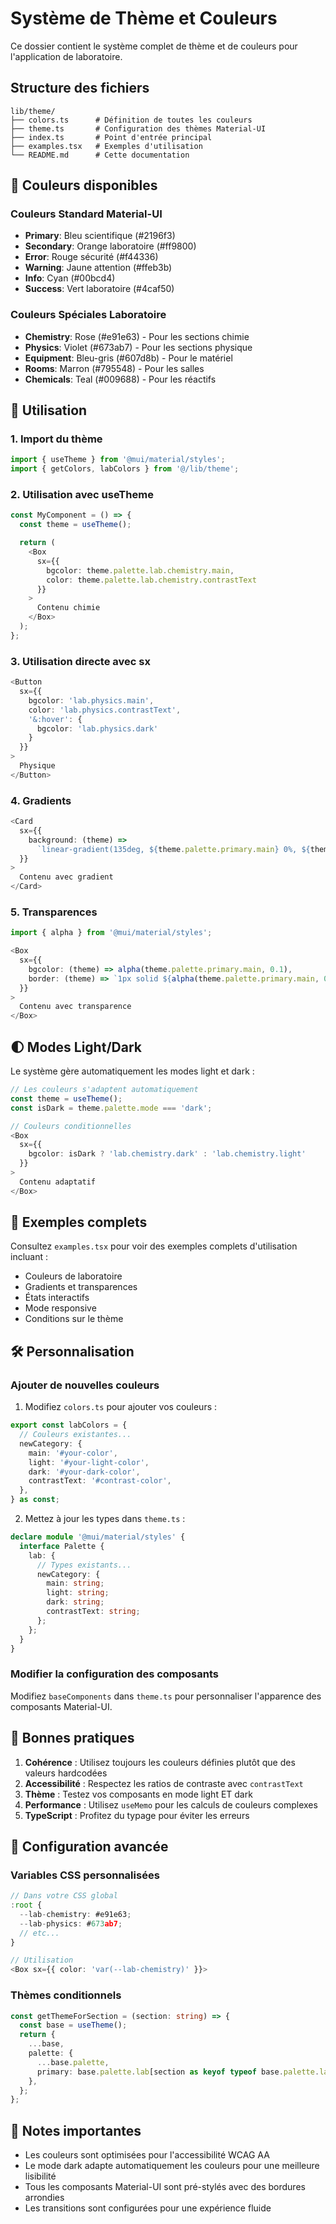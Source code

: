 # Système de Thème et Couleurs

Ce dossier contient le système complet de thème et de couleurs pour l'application de laboratoire.

## Structure des fichiers

```
lib/theme/
├── colors.ts      # Définition de toutes les couleurs
├── theme.ts       # Configuration des thèmes Material-UI
├── index.ts       # Point d'entrée principal
├── examples.tsx   # Exemples d'utilisation
└── README.md      # Cette documentation
```

## 🎨 Couleurs disponibles

### Couleurs Standard Material-UI

- **Primary**: Bleu scientifique (#2196f3)
- **Secondary**: Orange laboratoire (#ff9800)
- **Error**: Rouge sécurité (#f44336)
- **Warning**: Jaune attention (#ffeb3b)
- **Info**: Cyan (#00bcd4)
- **Success**: Vert laboratoire (#4caf50)

### Couleurs Spéciales Laboratoire

- **Chemistry**: Rose (#e91e63) - Pour les sections chimie
- **Physics**: Violet (#673ab7) - Pour les sections physique
- **Equipment**: Bleu-gris (#607d8b) - Pour le matériel
- **Rooms**: Marron (#795548) - Pour les salles
- **Chemicals**: Teal (#009688) - Pour les réactifs

## 🚀 Utilisation

### 1. Import du thème

```typescript
import { useTheme } from '@mui/material/styles';
import { getColors, labColors } from '@/lib/theme';
```

### 2. Utilisation avec useTheme

```typescript
const MyComponent = () => {
  const theme = useTheme();

  return (
    <Box
      sx={{
        bgcolor: theme.palette.lab.chemistry.main,
        color: theme.palette.lab.chemistry.contrastText
      }}
    >
      Contenu chimie
    </Box>
  );
};
```

### 3. Utilisation directe avec sx

```typescript
<Button
  sx={{
    bgcolor: 'lab.physics.main',
    color: 'lab.physics.contrastText',
    '&:hover': {
      bgcolor: 'lab.physics.dark'
    }
  }}
>
  Physique
</Button>
```

### 4. Gradients

```typescript
<Card
  sx={{
    background: (theme) =>
      `linear-gradient(135deg, ${theme.palette.primary.main} 0%, ${theme.palette.secondary.main} 100%)`
  }}
>
  Contenu avec gradient
</Card>
```

### 5. Transparences

```typescript
import { alpha } from '@mui/material/styles';

<Box
  sx={{
    bgcolor: (theme) => alpha(theme.palette.primary.main, 0.1),
    border: (theme) => `1px solid ${alpha(theme.palette.primary.main, 0.3)}`
  }}
>
  Contenu avec transparence
</Box>
```

## 🌓 Modes Light/Dark

Le système gère automatiquement les modes light et dark :

```typescript
// Les couleurs s'adaptent automatiquement
const theme = useTheme();
const isDark = theme.palette.mode === 'dark';

// Couleurs conditionnelles
<Box
  sx={{
    bgcolor: isDark ? 'lab.chemistry.dark' : 'lab.chemistry.light'
  }}
>
  Contenu adaptatif
</Box>
```

## 📝 Exemples complets

Consultez `examples.tsx` pour voir des exemples complets d'utilisation incluant :

- Couleurs de laboratoire
- Gradients et transparences
- États interactifs
- Mode responsive
- Conditions sur le thème

## 🛠 Personnalisation

### Ajouter de nouvelles couleurs

1. Modifiez `colors.ts` pour ajouter vos couleurs :

```typescript
export const labColors = {
  // Couleurs existantes...
  newCategory: {
    main: '#your-color',
    light: '#your-light-color',
    dark: '#your-dark-color',
    contrastText: '#contrast-color',
  },
} as const;
```

2. Mettez à jour les types dans `theme.ts` :

```typescript
declare module '@mui/material/styles' {
  interface Palette {
    lab: {
      // Types existants...
      newCategory: {
        main: string;
        light: string;
        dark: string;
        contrastText: string;
      };
    };
  }
}
```

### Modifier la configuration des composants

Modifiez `baseComponents` dans `theme.ts` pour personnaliser l'apparence des composants Material-UI.

## 🎯 Bonnes pratiques

1. **Cohérence** : Utilisez toujours les couleurs définies plutôt que des valeurs hardcodées
2. **Accessibilité** : Respectez les ratios de contraste avec `contrastText`
3. **Thème** : Testez vos composants en mode light ET dark
4. **Performance** : Utilisez `useMemo` pour les calculs de couleurs complexes
5. **TypeScript** : Profitez du typage pour éviter les erreurs

## 🔧 Configuration avancée

### Variables CSS personnalisées

```typescript
// Dans votre CSS global
:root {
  --lab-chemistry: #e91e63;
  --lab-physics: #673ab7;
  // etc...
}

// Utilisation
<Box sx={{ color: 'var(--lab-chemistry)' }}>
```

### Thèmes conditionnels

```typescript
const getThemeForSection = (section: string) => {
  const base = useTheme();
  return {
    ...base,
    palette: {
      ...base.palette,
      primary: base.palette.lab[section as keyof typeof base.palette.lab],
    },
  };
};
```

## 🚨 Notes importantes

- Les couleurs sont optimisées pour l'accessibilité WCAG AA
- Le mode dark adapte automatiquement les couleurs pour une meilleure lisibilité
- Tous les composants Material-UI sont pré-stylés avec des bordures arrondies
- Les transitions sont configurées pour une expérience fluide
